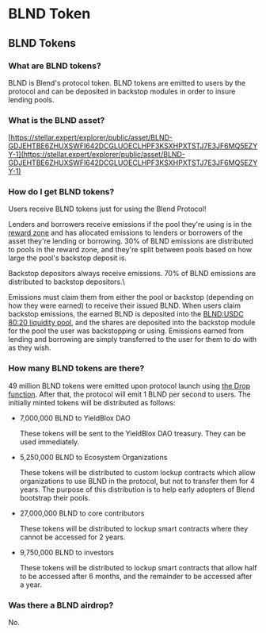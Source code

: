 # BLND Token

## BLND Tokens

### What are BLND tokens?

BLND is Blend's protocol token. BLND tokens are emitted to users by the protocol and can be deposited in backstop modules in order to insure lending pools.

### What is the BLND asset?

[https://stellar.expert/explorer/public/asset/BLND-GDJEHTBE6ZHUXSWFI642DCGLUOECLHPF3KSXHPXTSTJ7E3JF6MQ5EZYY-1](https://stellar.expert/explorer/public/asset/BLND-GDJEHTBE6ZHUXSWFI642DCGLUOECLHPF3KSXHPXTSTJ7E3JF6MQ5EZYY-1)

### How do I get BLND tokens?

Users receive BLND tokens just for using the Blend Protocol!

Lenders and borrowers receive emissions if the pool they're using is in the [reward zone](../blend-whitepaper.md#reward-zone) and has allocated emissions to lenders or borrowers of the asset they're lending or borrowing. 30% of BLND emissions are distributed to pools in the reward zone, and they're split between pools based on how large the pool's backstop deposit is.

Backstop depositors always receive emissions. 70% of BLND emissions are distributed to backstop depositors.\\

Emissions must claim them from either the pool or backstop (depending on how they were earned) to receive their issued BLND. When users claim backstop emissions, the earned BLND is deposited into the [BLND:USDC 80:20 liquidity pool](backstopping.md#what-are-blnd-usdc-80-20-liquidity-pool-shares), and the shares are deposited into the backstop module for the pool the user was backstopping or using. Emissions earned from lending and borrowing are simply transferred to the user for them to do with as they wish.

### How many BLND tokens are there?

49 million BLND tokens were emitted upon protocol launch using [the Drop function](../blend-whitepaper.md#emissions-drop). After that, the protocol will emit 1 BLND per second to users. The initially minted tokens will be distributed as follows:

*   7,000,000 BLND to YieldBlox DAO

    These tokens will be sent to the YieldBlox DAO treasury. They can be used immediately.
*   5,250,000 BLND to Ecosystem Organizations

    These tokens will be distributed to custom lockup contracts which allow organizations to use BLND in the protocol, but not to transfer them for 4 years. The purpose of this distribution is to help early adopters of Blend bootstrap their pools.
*   27,000,000 BLND to core contributors

    These tokens will be distributed to lockup smart contracts where they cannot be accessed for 2 years.
*   9,750,000 BLND to investors

    These tokens will be distributed to lockup smart contracts that allow half to be accessed after 6 months, and the remainder to be accessed after a year.

### Was there a BLND airdrop?

No.
